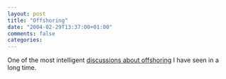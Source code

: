 ```yaml
---
layout: post
title: "Offshoring"
date: "2004-02-29T13:37:00+01:00"
comments: false
categories: 
---
```


<p>One of the most intelligent <a href="http://discuss.fogcreek.com/newyork/default.asp?cmd=show&#38;ixPost=2160">discussions about offshoring</a> I have seen in a long time.</p>


